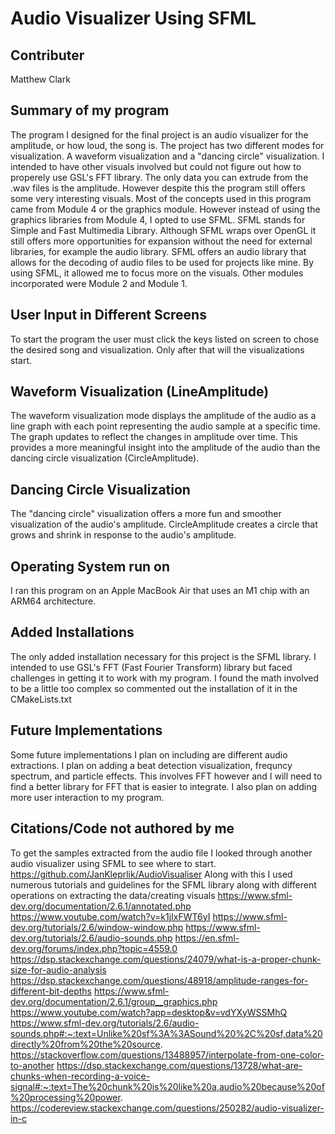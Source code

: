 # Audio Visualizer Using SFML
## Contributer
Matthew Clark
## Summary of my program
The program I designed for the final project is an audio visualizer for the amplitude, or how loud, the song is. The project has two different modes for visualization. A waveform visualization and a "dancing circle" visualization. I intended to have other visuals involved but could not figure out how to properely use GSL's FFT library. The only data you can extrude from the .wav files is the amplitude. However despite this the program still offers some very interesting visuals. Most of the concepts used in this program came from Module 4 or the graphics module. However instead of using the graphics libraries from Module 4, I opted to use SFML. SFML stands for Simple and Fast Multimedia Library. Although SFML wraps over OpenGL it still offers more opportunities for expansion without the need for external libraries, for example the audio library. SFML offers an audio library that allows for the decoding of audio files to be used for projects like mine. By using SFML, it allowed me to focus more on the visuals. Other modules incorporated were Module 2 and Module 1.
## User Input in Different Screens
To start the program the user must click the keys listed on screen to chose the desired song and visualization. Only after that will the visualizations start.
## Waveform Visualization (LineAmplitude)
The waveform visualization mode displays the amplitude of the audio as a line graph with each point representing the audio sample at a specific time. The graph updates to reflect the changes in amplitude over time. This provides a more meaningful insight into the amplitude of the audio than the dancing circle visualization (CircleAmplitude).
## Dancing Circle Visualization
The "dancing circle" visualization offers a more fun and smoother visualization of the audio's amplitude. CircleAmplitude creates a circle that grows and shrink in response to the audio's amplitude.
## Operating System run on
I ran this program on an Apple MacBook Air that uses an M1 chip with an ARM64 architecture.
## Added Installations
The only added installation necessary for this project is the SFML library. I intended to use GSL's FFT (Fast Fourier Transform) library but faced challenges in getting it to work with my program. I found the math involved to be a little too complex so commented out the installation of it in the CMakeLists.txt
## Future Implementations
Some future implementations I plan on including are different audio extractions. I plan on adding a beat detection visualization, frequncy spectrum, and particle effects. This involves FFT however and I will need to find a better library for FFT that is easier to integrate. I also plan on adding more user interaction to my program.
## Citations/Code not authored by me
To get the samples extracted from the audio file I looked through another audio visualizer using SFML to see where to start.
https://github.com/JanKleprlik/AudioVisualiser
Along with this I used numerous tutorials and guidelines for the SFML library along with different operations on extracting the data/creating visuals
https://www.sfml-dev.org/documentation/2.6.1/annotated.php
https://www.youtube.com/watch?v=k1jIxFWT6yI
https://www.sfml-dev.org/tutorials/2.6/window-window.php
https://www.sfml-dev.org/tutorials/2.6/audio-sounds.php
https://en.sfml-dev.org/forums/index.php?topic=4559.0
https://dsp.stackexchange.com/questions/24079/what-is-a-proper-chunk-size-for-audio-analysis
https://dsp.stackexchange.com/questions/48918/amplitude-ranges-for-different-bit-depths
https://www.sfml-dev.org/documentation/2.6.1/group__graphics.php
https://www.youtube.com/watch?app=desktop&v=vdYXyWSSMhQ
https://www.sfml-dev.org/tutorials/2.6/audio-sounds.php#:~:text=Unlike%20sf%3A%3ASound%20%2C%20sf,data%20directly%20from%20the%20source.
https://stackoverflow.com/questions/13488957/interpolate-from-one-color-to-another
https://dsp.stackexchange.com/questions/13728/what-are-chunks-when-recording-a-voice-signal#:~:text=The%20chunk%20is%20like%20a,audio%20because%20of%20processing%20power.
https://codereview.stackexchange.com/questions/250282/audio-visualizer-in-c
